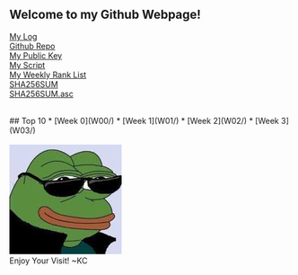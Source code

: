 ## Welcome to my Github Webpage!


[My Log](TXT/mylog.txt)<br>
[Github Repo](https://github.com/Constantine-Kevin/os202)<br>
[My Public Key](TXT/mypubkey.txt)<br>
[My Script](TXT/myscript.sh)<br>
[My Weekly Rank List](TXT/myrank.txt)<br>
[SHA256SUM](TXT/SHA256SUM)<br>
[SHA256SUM.asc](TXT/SHA256SUM.asc)<br>

<br>
## Top 10
* [Week 0](W00/)
* [Week 1](W01/)
* [Week 2](W02/)
* [Week 3](W03/)
<br>

<br>
<img src="pepe.jpg">
<br>
Enjoy Your Visit! ~KC
